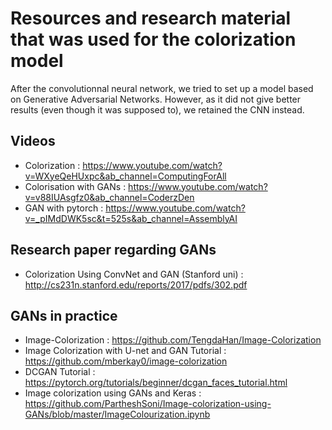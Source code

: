 # Resources and research material that was used for the colorization model
After the convolutionnal neural network, we tried to set up a model based on Generative Adversarial Networks. However, as it did not give better results (even though it was supposed to), we retained the CNN instead.

 ## Videos

- Colorization : https://www.youtube.com/watch?v=WXyeQeHUxpc&ab_channel=ComputingForAll
- Colorisation with GANs : https://www.youtube.com/watch?v=v88IUAsgfz0&ab_channel=CoderzDen
- GAN with pytorch : https://www.youtube.com/watch?v=_pIMdDWK5sc&t=525s&ab_channel=AssemblyAI

## Research paper regarding GANs

- Colorization Using ConvNet and GAN (Stanford uni) : http://cs231n.stanford.edu/reports/2017/pdfs/302.pdf


## GANs in practice

- Image-Colorization : https://github.com/TengdaHan/Image-Colorization
- Image Colorization with U-net and GAN Tutorial : https://github.com/mberkay0/image-colorization
- DCGAN Tutorial : https://pytorch.org/tutorials/beginner/dcgan_faces_tutorial.html
- Image colorization using GANs and Keras : https://github.com/PartheshSoni/Image-colorization-using-GANs/blob/master/ImageColourization.ipynb
